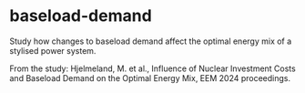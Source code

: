# baseload-demand
Study how changes to baseload demand affect the optimal energy mix of a stylised power system.

From the study: Hjelmeland, M. et al., Influence of Nuclear Investment Costs and Baseload Demand on the Optimal Energy Mix, EEM 2024 proceedings.